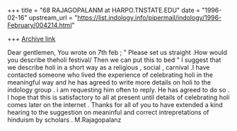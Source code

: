 +++
title = "68 RAJAGOPALANM at HARPO.TNSTATE.EDU"
date = "1996-02-16"
upstream_url = "https://list.indology.info/pipermail/indology/1996-February/004214.html"

+++
[Archive link](https://list.indology.info/pipermail/indology/1996-February/004214.html)

Dear gentlemen,
You wrote on 7th feb ;
" Please set us straight .How would you describe theholi festival/ Then we can put this
to bed "
I suggest that we describe holi in a short way as a religious , social ,
carnival .I have contacted  someone who lived the experience of
celebrating holi in  the meaningful way  and he has agreed to write more
details on holi to the indology group . i am requesting him often to reply.
He has agreed to do so .  I hope that this is satisfactory to all at present
until details of celebrating holi comes later on the internet .
  Thanks for all of you to have extended a kind hearing to the
suggestion on meaninful and correct intrepretations of hinduism by
scholars .   M.Rajagopalanz




